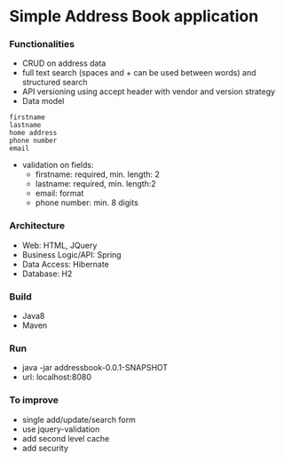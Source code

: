 # Simple Address Book application

### Functionalities
- CRUD on address data
- full text search (spaces and + can be used between words) and structured search
- API versioning using accept header with vendor and version strategy
- Data model
```
firstname
lastname
home address
phone number
email
```
- validation on fields:
   - firstname: required, min. length: 2
   - lastname: required, min. length:2
   - email: format
   - phone number: min. 8 digits
  
### Architecture
- Web: HTML, JQuery
- Business Logic/API: Spring
- Data  Access: Hibernate
- Database: H2

### Build 
- Java8
- Maven

### Run 
 - java -jar addressbook-0.0.1-SNAPSHOT
 - url: localhost:8080

### To improve 
- single add/update/search form
- use jquery-validation
- add second level cache
- add security

